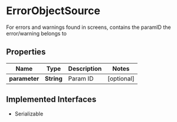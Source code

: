 

# ErrorObjectSource

For errors and warnings found in screens, contains the paramID the error/warning belongs to

## Properties

Name | Type | Description | Notes
------------ | ------------- | ------------- | -------------
**parameter** | **String** | Param ID |  [optional]


## Implemented Interfaces

* Serializable


